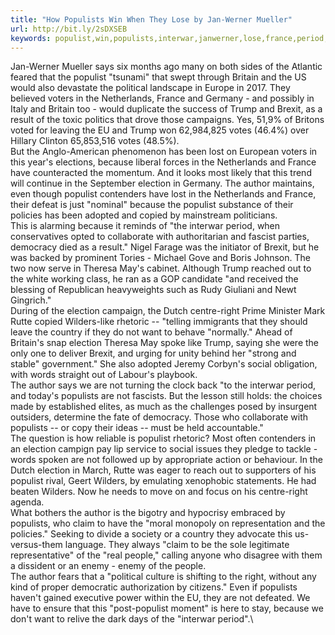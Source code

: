 ```yaml
---
title: "How Populists Win When They Lose by Jan-Werner Mueller"
url: http://bit.ly/2sDXSEB
keywords: populist,win,populists,interwar,janwerner,lose,france,period,netherlands,trump,election,mueller,author,brexit
---
```

Jan-Werner Mueller says six months ago many on both sides of the Atlantic feared that the populist \"tsunami\" that swept through Britain and the US would also devastate the political landscape in Europe in 2017. They believed voters in the Netherlands, France and Germany - and possibly in Italy and Britain too - would duplicate the success of Trump and Brexit, as a result of the toxic politics that drove those campaigns. Yes, 51,9% of Britons voted for leaving the EU and Trump won 62,984,825 votes (46.4%) over Hillary Clinton 65,853,516 votes (48.5%).\
But the Anglo-American phenomenon has been lost on European voters in this year\'s elections, because liberal forces in the Netherlands and France have counteracted the momentum. And it looks most likely that this trend will continue in the September election in Germany. The author maintains, even though populist contenders have lost in the Netherlands and France, their defeat is just \"nominal\" because the populist substance of their policies has been adopted and copied by mainstream politicians.\
This is alarming because it reminds of \"the interwar period, when conservatives opted to collaborate with authoritarian and fascist parties, democracy died as a result.\" Nigel Farage was the initiator of Brexit, but he was backed by prominent Tories - Michael Gove and Boris Johnson. The two now serve in Theresa May\'s cabinet. Although Trump reached out to the white working class, he ran as a GOP candidate \"and received the blessing of Republican heavyweights such as Rudy Giuliani and Newt Gingrich.\"\
During of the election campaign, the Dutch centre-right Prime Minister Mark Rutte copied Wilders-like rhetoric -- \"telling immigrants that they should leave the country if they do not want to behave "normally." Ahead of Britain\'s snap election Theresa May spoke like Trump, saying she were the only one to deliver Brexit, and urging for unity behind her "strong and stable" government.\" She also adopted Jeremy Corbyn\'s social obligation, with words straight out of Labour's playbook.\
The author says we are not turning the clock back \"to the interwar period, and today's populists are not fascists. But the lesson still holds: the choices made by established elites, as much as the challenges posed by insurgent outsiders, determine the fate of democracy. Those who collaborate with populists -- or copy their ideas -- must be held accountable.\"\
The question is how reliable is populist rhetoric? Most often contenders in an election campign pay lip service to social issues they pledge to tackle - words spoken are not followed up by appropriate action or behaviour. In the Dutch election in March, Rutte was eager to reach out to supporters of his populist rival, Geert Wilders, by emulating xenophobic statements. He had beaten Wilders. Now he needs to move on and focus on his centre-right agenda.\
What bothers the author is the bigotry and hypocrisy embraced by populists, who claim to have the \"moral monopoly on representation and the policies.\" Seeking to divide a society or a country they advocate this us-versus-them language. They always \"claim to be the sole legitimate representative\" of the \"real people,\" calling anyone who disagree with them a dissident or an enemy - enemy of the people.\
The author fears that a \"political culture is shifting to the right, without any kind of proper democratic authorization by citizens.\" Even if populists haven\'t gained executive power within the EU, they are not defeated. We have to ensure that this "post-populist moment" is here to stay, because we don\'t want to relive the dark days of the \"interwar period\".\
